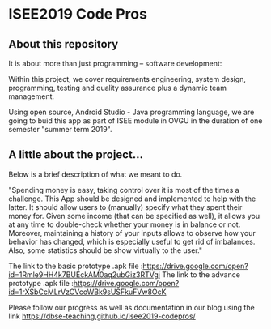 ﻿# ISEE2019 Code Pros

## About this repository

It is about more than just programming – software development:

Within this project, we cover requirements engineering, system design, programming, testing and quality assurance plus a dynamic team management.

Using open source, Android Studio - Java programming language, we are going to buid this app as part of ISEE module in OVGU in the duration of one semester "summer term 2019".


## A little about the project…

Below is a brief description of what we meant to do.

"Spending money is easy, taking control over it is most of the times a challenge. This App should be designed and implemented to help with the latter. It should allow users to (manually) specify what they spent their money for. Given some income (that can be specified as well), it allows you at any time to double-check whether your money is in balance or not. Moreover, maintaining a history of your inputs allows to observe how your behavior has changed, which is especially useful to get rid of imbalances. Also, some statistics should be show virtually to the user."

The link to the basic prototype .apk file :https://drive.google.com/open?id=1Rmle9HH4k7BUEckAM0aq2ubGiz3RTVgi
The link to the advance prototype .apk file :https://drive.google.com/open?id=1rXSbCcMLrVzOVcoWBk9sUSFkuFVw8OcK

Please follow our progress as well as documentation in our blog using the link https://dbse-teaching.github.io/isee2019-codepros/
